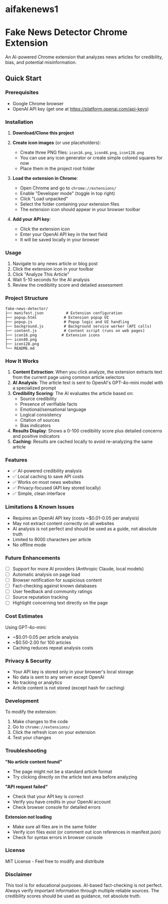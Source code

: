 # aifakenews1
# Fake News Detector Chrome Extension

An AI-powered Chrome extension that analyzes news articles for credibility, bias, and potential misinformation.

## Quick Start

### Prerequisites
- Google Chrome browser
- OpenAI API key (get one at https://platform.openai.com/api-keys)

### Installation

1. **Download/Clone this project**

2. **Create icon images** (or use placeholders):
   - Create three PNG files: `icon16.png`, `icon48.png`, `icon128.png`
   - You can use any icon generator or create simple colored squares for now
   - Place them in the project root folder

3. **Load the extension in Chrome**:
   - Open Chrome and go to `chrome://extensions/`
   - Enable "Developer mode" (toggle in top right)
   - Click "Load unpacked"
   - Select the folder containing your extension files
   - The extension icon should appear in your browser toolbar

4. **Add your API key**:
   - Click the extension icon
   - Enter your OpenAI API key in the text field
   - It will be saved locally in your browser

### Usage

1. Navigate to any news article or blog post
2. Click the extension icon in your toolbar
3. Click "Analyze This Article"
4. Wait 5-10 seconds for the AI analysis
5. Review the credibility score and detailed assessment

### Project Structure

```
fake-news-detector/
├── manifest.json          # Extension configuration
├── popup.html            # Extension popup UI
├── popup.js              # Popup logic and UI handling
├── background.js         # Background service worker (API calls)
├── content.js            # Content script (runs on web pages)
├── icon16.png           # Extension icons
├── icon48.png
├── icon128.png
└── README.md
```

### How It Works

1. **Content Extraction**: When you click analyze, the extension extracts text from the current page using common article selectors
2. **AI Analysis**: The article text is sent to OpenAI's GPT-4o-mini model with a specialized prompt
3. **Credibility Scoring**: The AI evaluates the article based on:
   - Source credibility
   - Presence of verifiable facts
   - Emotional/sensational language
   - Logical consistency
   - Citation of sources
   - Bias indicators
4. **Results Display**: Shows a 0-100 credibility score plus detailed concerns and positive indicators
5. **Caching**: Results are cached locally to avoid re-analyzing the same article

### Features

- ✅ AI-powered credibility analysis
- ✅ Local caching to save API costs
- ✅ Works on most news websites
- ✅ Privacy-focused (API key stored locally)
- ✅ Simple, clean interface

### Limitations & Known Issues

- Requires an OpenAI API key (costs ~$0.01-0.05 per analysis)
- May not extract content correctly on all websites
- AI analysis is not perfect and should be used as a guide, not absolute truth
- Limited to 8000 characters per article
- No offline mode

### Future Enhancements

- [ ] Support for more AI providers (Anthropic Claude, local models)
- [ ] Automatic analysis on page load
- [ ] Browser notification for suspicious content
- [ ] Fact-checking against known databases
- [ ] User feedback and community ratings
- [ ] Source reputation tracking
- [ ] Highlight concerning text directly on the page

### Cost Estimates

Using GPT-4o-mini:
- ~$0.01-0.05 per article analysis
- ~$0.50-2.00 for 100 articles
- Caching reduces repeat analysis costs

### Privacy & Security

- Your API key is stored only in your browser's local storage
- No data is sent to any server except OpenAI
- No tracking or analytics
- Article content is not stored (except hash for caching)

### Development

To modify the extension:

1. Make changes to the code
2. Go to `chrome://extensions/`
3. Click the refresh icon on your extension
4. Test your changes

### Troubleshooting

**"No article content found"**
- The page might not be a standard article format
- Try clicking directly on the article text area before analyzing

**"API request failed"**
- Check that your API key is correct
- Verify you have credits in your OpenAI account
- Check browser console for detailed errors

**Extension not loading**
- Make sure all files are in the same folder
- Verify icon files exist (or comment out icon references in manifest.json)
- Check for syntax errors in browser console

### License

MIT License - Feel free to modify and distribute

### Disclaimer

This tool is for educational purposes. AI-based fact-checking is not perfect. Always verify important information through multiple reliable sources. The credibility scores should be used as guidance, not absolute truth.
